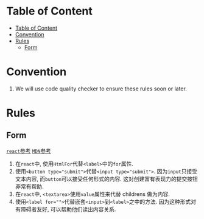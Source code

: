 # Table of Content

- [Table of Content](#table-of-content)
- [Convention](#convention)
- [Rules](#rules)
    - [Form](#form)

# Convention

1.  We will use code quality checker to ensure these rules soon or later.

# Rules

## Form

[`react`参考](https://reactjs.org/docs/forms.html)
[`MDN`参考](https://developer.mozilla.org/en-US/docs/Learn/HTML/Forms/Your_first_HTML_form)

1.  在`react`中, 使用`HtmlFor`代替`<label>`中的`for`属性.
2.  使用`<button type="submit">`代替`<input type="submit">`. 因为`input`只接受文本内容, 而`button`可以接受任何形式的内容. 这对创建富有表现力的提交按钮非常有帮助.
3.  在`react`中, `<textarea>`使用`value`属性来代替 childrens 做为内容.
4.  使用`<label for="">`代替嵌套`<input>`到`<label>`之中的方法. 因为这种形式对有障碍者友好, 可以帮助他们读出内容关系.
